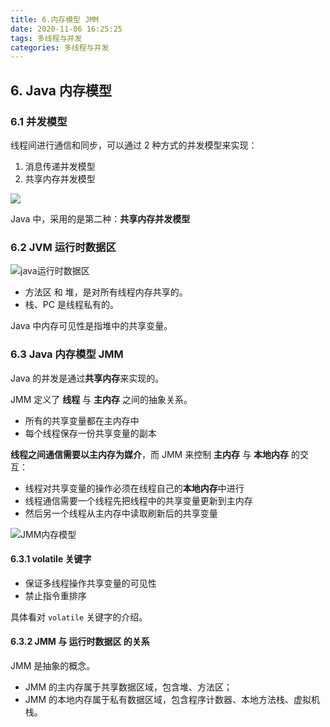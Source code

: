 ```yaml
---
title: 6.内存模型 JMM
date: 2020-11-06 16:25:25
tags: 多线程与并发
categories: 多线程与并发
---
```


## 6. Java 内存模型

### 6.1 并发模型

线程间进行通信和同步，可以通过 2 种方式的并发模型来实现：
1. 消息传递并发模型
2. 共享内存并发模型

![](http://note.youdao.com/yws/public/resource/bfce0e3d92cf4516094fe684a07f9b39/xmlnote/9E9DB40CE7334B3996E5ABA28365656D/12316)

Java 中，采用的是第二种：**共享内存并发模型**

### 6.2 JVM 运行时数据区

![java运行时数据区](http://concurrent.redspider.group/article/02/imgs/Java%E8%BF%90%E8%A1%8C%E6%97%B6%E6%95%B0%E6%8D%AE%E5%8C%BA.png)

- 方法区 和 堆，是对所有线程内存共享的。
- 栈、PC 是线程私有的。

Java 中内存可见性是指堆中的共享变量。

### 6.3 Java 内存模型 JMM

Java 的并发是通过**共享内存**来实现的。

JMM 定义了 **线程** 与 **主内存** 之间的抽象关系。
- 所有的共享变量都在主内存中
- 每个线程保存一份共享变量的副本

**线程之间通信需要以主内存为媒介**，而 JMM 来控制 **主内存** 与 **本地内存** 的交互：
- 线程对共享变量的操作必须在线程自己的**本地内存**中进行
- 线程通信需要一个线程先把线程中的共享变量更新到主内存
- 然后另一个线程从主内存中读取刷新后的共享变量

![JMM内存模型](http://concurrent.redspider.group/article/02/imgs/JMM%E6%8A%BD%E8%B1%A1%E7%A4%BA%E6%84%8F%E5%9B%BE.jpg)

#### 6.3.1 volatile 关键字

- 保证多线程操作共享变量的可见性
- 禁止指令重排序

具体看对 `volatile` 关键字的介绍。

#### 6.3.2 JMM 与 运行时数据区 的关系

JMM 是抽象的概念。
- JMM 的主内存属于共享数据区域，包含堆、方法区；
- JMM 的本地内存属于私有数据区域，包含程序计数器、本地方法栈、虚拟机栈。
